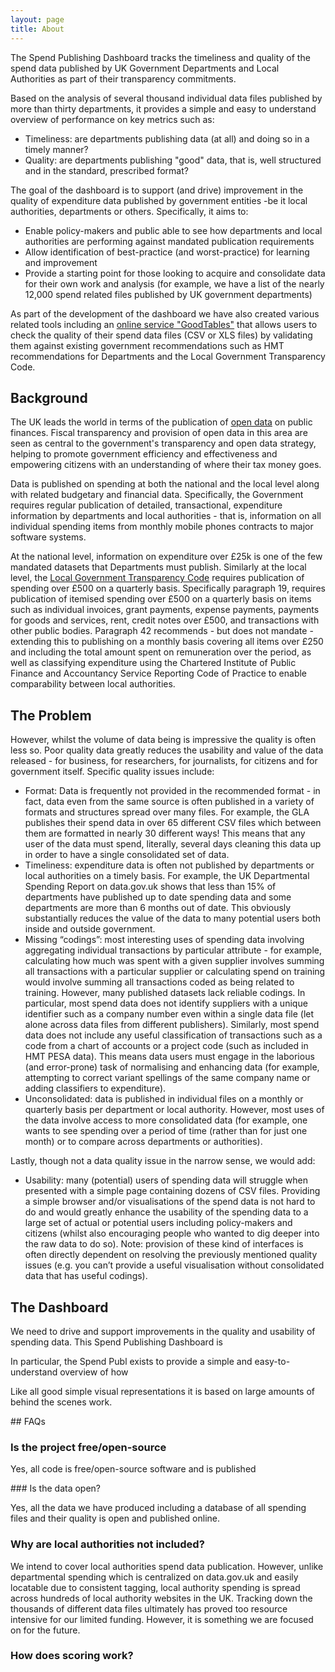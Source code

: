 ```yaml
---
layout: page
title: About
---
```


The Spend Publishing Dashboard tracks the timeliness and quality of the spend data published by UK Government Departments and Local Authorities as part of their transparency commitments.

Based on the analysis of several thousand individual data files published by more than thirty departments, it provides a simple and easy to understand overview of performance on key metrics such as:

* Timeliness: are departments publishing data (at all) and doing so in a timely manner?
* Quality: are departments publishing "good" data, that is, well structured and in the standard, prescribed format?

The goal of the dashboard is to support (and drive) improvement in the quality of expenditure data published by government entities -be it local authorities, departments or others. Specifically, it aims to:

* Enable policy-makers and public able to see how departments and local authorities are performing against mandated publication requirements
* Allow identification of best-practice (and worst-practice) for learning and improvement
* Provide a starting point for those looking to acquire and consolidate data for their own work and analysis (for example, we have a list of the nearly 12,000 spend related files published by UK government departments)

As part of the development of the dashboard we have also created various related tools including an [online service "GoodTables"][goodtables] that allows users to check the quality of their spend data files (CSV or XLS files) by validating them against existing government recommendations such as HMT recommendations for Departments and the Local Government Transparency Code.

[goodtables]: http://goodtables.okfnlabs.org/

## Background

The UK leads the world in terms of the publication of [open data][od] on public finances. Fiscal transparency and provision of open data in this area are seen as central to the government's transparency and open data strategy, helping to promote government efficiency and effectiveness and empowering citizens with an understanding of where their tax money goes.

Data is published on spending at both the national and the local level along with related budgetary and financial data. Specifically, the Government requires regular publication of detailed, transactional, expenditure information by departments and local authorities - that is, information on all individual spending items from monthly mobile phones contracts to major software systems.

At the national level, information on expenditure over £25k is one of the few mandated datasets that Departments must publish. Similarly at the local level, the [Local Government Transparency Code][transparency-code] requires publication of spending over £500 on a quarterly basis. Specifically paragraph 19, requires publication of itemised spending over £500 on a quarterly basis on items such as individual invoices, grant payments, expense payments, payments for goods and services, rent, credit notes over £500, and transactions with other public bodies. Paragraph 42 recommends - but does not mandate - extending this to publishing on a monthly basis covering all items over £250 and including the total amount spent on remuneration over the period, as well as classifying expenditure using the Chartered Institute of Public Finance and Accountancy Service Reporting Code of Practice to enable comparability between local authorities.

[transparency-code]: https://www.gov.uk/government/publications/local-government-transparency-code-2014

[od]: http://okfn.org/open

## The Problem

However, whilst the volume of data being is impressive the quality is often less so. Poor quality data greatly reduces the usability and value of the data released - for business, for researchers, for journalists, for citizens and for government itself. Specific quality issues include:

* Format: Data is frequently not provided in the recommended format - in fact, data even from the same source is often published in a variety of formats and structures spread over many files. For example, the GLA publishes their spend data in over 65 different CSV files which between them are formatted in nearly 30 different ways! This means that any user of the data must spend, literally, several days cleaning this data up in order to have a single consolidated set of data.
* Timeliness: expenditure data is often not published by departments or local authorities on a timely basis. For example, the UK Departmental Spending Report on data.gov.uk shows that less than 15% of departments have published up to date spending data and some departments are more than 6 months out of date. This obviously substantially reduces the value of the data to many potential users both inside and outside government.
* Missing “codings”: most interesting uses of spending data involving aggregating individual transactions by particular attribute - for example, calculating how much was spent with a given supplier involves summing all transactions with a particular supplier or calculating spend on training would involve summing all transactions coded as being related to training. However, many published datasets lack reliable codings. In particular, most spend data does not identify suppliers with a unique identifier such as a company number even within a single data file (let alone across data files from different publishers). Similarly, most spend data does not include any useful classification of transactions such as a code from a chart of accounts or a project code (such as included in HMT PESA data). This means data users must engage in the laborious (and error-prone) task of normalising and enhancing data (for example, attempting to correct variant spellings of the same company name or adding classifiers to expenditure).
* Unconsolidated: data is published in individual files on a monthly or quarterly basis per department or local authority. However, most uses of the data involve access to more consolidated data (for example, one wants to see spending over a period of time (rather than for just one month) or to compare across departments or authorities).

Lastly, though not a data quality issue in the narrow sense, we would add:

* Usability: many (potential) users of spending data will struggle when presented with a simple page containing dozens of CSV files. Providing a simple browser and/or visualisations of the spend data is not hard to do and would greatly enhance the usability of the spending data to a large set of actual or potential users including policy-makers and citizens (whilst also encouraging people who wanted to dig deeper into the raw data to do so). Note: provision of these kind of interfaces is often directly dependent on resolving the previously mentioned quality issues (e.g. you can’t provide a useful visualisation without consolidated data that has useful codings).

## The Dashboard

We need to drive and support improvements in the quality and usability of spending data. This Spend Publishing Dashboard is

In particular, the Spend Publ
exists to provide a simple and easy-to-understand overview of how 

Like all good simple visual representations it is based on large amounts of behind the scenes work.



## FAQs

### Is the project free/open-source

Yes, all code is free/open-source software and is published 

### Is the data open?

Yes, all the data we have produced including a database of all spending files and their quality is open and published online.

### Why are local authorities not included?

We intend to cover local authorities spend data publication. However, unlike departmental spending which is centralized on data.gov.uk and easily locatable due to consistent tagging, local authority spending is spread across hundreds of local authority websites in the UK. Tracking down the thousands of different data files ultimately has proved too resource intensive for our limited funding. However, it is something we are focused on for the future.

### How does scoring work?

